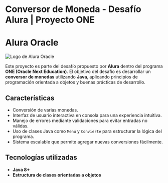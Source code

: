 <h1>Conversor de Moneda - Desafío Alura | Proyecto ONE</h1>

<p align="center">
    <h1> Alura Oracle</h1>
    <img src="https://www.aluracursos.com/assets/img/challenges/oracle-one/logo-challenge.1720710819.svg" alt="Logo de Alura Oracle">

</p>

<p>Este proyecto es parte del desafío propuesto por <strong>Alura</strong> dentro del programa <strong>ONE (Oracle Next Education)</strong>. El objetivo del desafío es desarrollar un <strong>conversor de monedas</strong> utilizando <strong>Java</strong>, aplicando principios de programación orientada a objetos y buenas prácticas de desarrollo.</p>

<h2>Características</h2>
<ul>
  <li>Conversión de varias monedas.</li>
  <li>Interfaz de usuario interactiva en consola para una experiencia intuitiva.</li>
  <li>Manejo de errores mediante validaciones para evitar entradas no válidas.</li>
  <li>Uso de clases Java como <code>Menu</code> y <code>Convierte</code> para estructurar la lógica del programa.</li>
  <li>Sistema escalable que permite agregar nuevas conversiones fácilmente.</li>
</ul>

<h2>Tecnologías utilizadas</h2>
<ul>
  <li><strong>Java 8+</strong></li>
  <li><strong>Estructura de clases orientadas a objetos</strong></li>
</ul>

